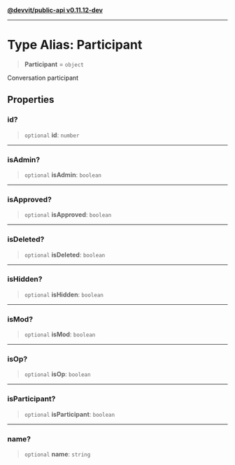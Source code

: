 [**@devvit/public-api v0.11.12-dev**](../../README.md)

---

# Type Alias: Participant

> **Participant** = `object`

Conversation participant

## Properties

<a id="id"></a>

### id?

> `optional` **id**: `number`

---

<a id="isadmin"></a>

### isAdmin?

> `optional` **isAdmin**: `boolean`

---

<a id="isapproved"></a>

### isApproved?

> `optional` **isApproved**: `boolean`

---

<a id="isdeleted"></a>

### isDeleted?

> `optional` **isDeleted**: `boolean`

---

<a id="ishidden"></a>

### isHidden?

> `optional` **isHidden**: `boolean`

---

<a id="ismod"></a>

### isMod?

> `optional` **isMod**: `boolean`

---

<a id="isop"></a>

### isOp?

> `optional` **isOp**: `boolean`

---

<a id="isparticipant"></a>

### isParticipant?

> `optional` **isParticipant**: `boolean`

---

<a id="name"></a>

### name?

> `optional` **name**: `string`
